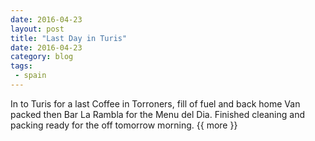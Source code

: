 ```yaml
---
date: 2016-04-23
layout: post
title: "Last Day in Turis"
date: 2016-04-23
category: blog
tags:
 - spain 
---
```


<!--start excerpt-->

In to Turis for a last Coffee in Torroners, fill of fuel and back home Van packed then Bar La Rambla for the Menu del Dia. Finished cleaning and packing ready for the off tomorrow morning.
{{ more }}


